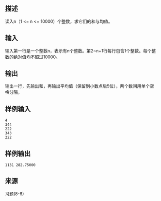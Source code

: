 ## 描述


读入n（1 <= n <= 10000）个整数，求它们的和与均值。

## 输入


输入第一行是一个整数n，表示有n个整数。第2~n+1行每行包含1个整数。每个整数的绝对值均不超过10000。

## 输出


输出一行，先输出和，再输出平均值（保留到小数点后5位），两个数间用单个空格分隔。

## 样例输入


```
4
344
222
343
222
```


## 样例输出


```
1131 282.75000
```


## 来源


习题(8-6)

